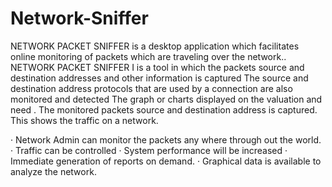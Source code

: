 # Network-Sniffer
NETWORK PACKET SNIFFER is a desktop application which facilitates online monitoring of packets which are traveling over the network..
NETWORK PACKET SNIFFER I is a tool in which the packets source and destination addresses and other information is captured
The source and destination address protocols that are used by a connection are also monitored and detected
The graph or charts displayed on the valuation and   need .
The monitored packets source and destination address is captured. This shows the traffic on a network.

·         Network Admin can monitor the packets any where through out the world.
·         Traffic can be controlled
·         System performance will be increased
·         Immediate generation of reports on demand.
·         Graphical data is available to analyze the network.
